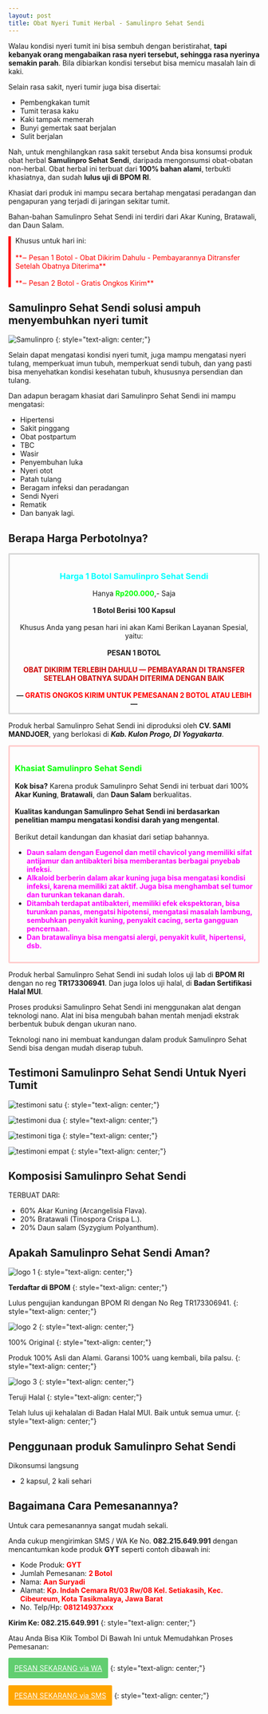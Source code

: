 ```yaml
---
layout: post
title: Obat Nyeri Tumit Herbal - Samulinpro Sehat Sendi
---
```


Walau kondisi nyeri tumit ini bisa sembuh dengan beristirahat, **tapi kebanyak orang mengabaikan rasa nyeri tersebut, sehingga rasa nyerinya semakin parah**. Bila dibiarkan kondisi tersebut bisa memicu masalah lain di kaki.

Selain rasa sakit, nyeri tumir juga bisa disertai:

+ Pembengkakan tumit
+ Tumit terasa kaku
+ Kaki tampak memerah
+ Bunyi gemertak saat berjalan
+ Sulit berjalan

Nah, untuk menghilangkan rasa sakit tersebut Anda bisa konsumsi produk obat herbal **Samulinpro Sehat Sendi**, daripada mengonsumsi obat-obatan non-herbal. Obat herbal ini terbuat dari **100% bahan alami**, terbukti khasiatnya, dan sudah **lulus uji di BPOM RI**.

Khasiat dari produk ini mampu secara bertahap mengatasi peradangan dan pengapuran yang terjadi di jaringan sekitar tumit.

Bahan-bahan Samulinpro Sehat Sendi ini terdiri dari Akar Kuning, Bratawali, dan Daun Salam.

<div style="border-left: 5px red solid; padding-left: 9px;">
Khusus untuk hari ini:
<br/>
<br/>
<span style="color: red;">**‒ Pesan 1 Botol - Obat Dikirim Dahulu - Pembayarannya Ditransfer Setelah Obatnya Diterima**</span>
<br/>
<br/>
<span style="color: red;">**‒ Pesan 2 Botol - Gratis Ongkos Kirim**</span>
</div>

## Samulinpro Sehat Sendi solusi ampuh menyembuhkan nyeri tumit

![Samulinpro](https://1.bp.blogspot.com/-58IFfXgIN4I/Xcke2RNBwnI/AAAAAAAAATA/B2XEieyxYDU-jJHZKoobpIU18evtMtYWgCNcBGAsYHQ/s1600/samulin.png)
{: style="text-align: center;"}

Selain dapat mengatasi kondisi nyeri tumit, juga mampu mengatasi nyeri tulang, memperkuat imun tubuh, memperkuat sendi tubuh, dan yang pasti bisa menyehatkan kondisi kesehatan tubuh, khususnya persendian dan tulang.

Dan adapun beragam khasiat dari Samulinpro Sehat Sendi ini mampu mengatasi:

+ Hipertensi
+ Sakit pinggang
+ Obat postpartum
+ TBC
+ Wasir
+ Penyembuhan luka
+ Nyeri otot
+ Patah tulang
+ Beragam infeksi dan peradangan
+ Sendi Nyeri
+ Rematik
+ Dan banyak lagi.

## Berapa Harga Perbotolnya?

<div style="border-radius: 2px; border: 3px solid rgb(216, 216, 216); padding: 10px;">
	<h3 style="text-align: center;">
		<span style="color: cyan;">Harga 1 Botol Samulinpro Sehat Sendi</span>
	</h3>
	<div style="text-align: center;">
		Hanya <span style=" color: lime;"><strong>Rp200.000</strong></span>,- Saja
		<br>
		<br>
	</div>
	<div style="text-align: center;">
		<strong>1 Botol Berisi 100 Kapsul</strong>
		<br>
		<br>
	</div>
	<div style="text-align: center;">
		Khusus Anda yang pesan hari ini akan Kami Berikan Layanan Spesial, yaitu:
		<br>
		<br>
	</div>
	<div style="text-align: center;">
		<strong>PESAN 1 BOTOL</strong>
		<br>
		<strong><span style="color: #cc0000;"><br></span></strong>
	</div>
	<div style="text-align: center;">
		<strong><span style="color: #cc0000;">OBAT DIKIRIM TERLEBIH DAHULU — PEMBAYARAN DI TRANSFER SETELAH OBATNYA SUDAH DITERIMA DENGAN BAIK</span></strong>
		<br>
		<br>
	</div>
	<div style="text-align: center;">
		<strong>— <span style="color: red;">GRATIS ONGKOS KIRIM UNTUK PEMESANAN 2 BOTOL ATAU LEBIH</span> —</strong>
	</div>
</div>

Produk herbal Samulinpro Sehat Sendi ini diproduksi oleh **CV. SAMI MANDJOER**, yang berlokasi di ***Kab. Kulon Progo, DI Yogyakarta***.

<div style="border-radius: 3px; border: 3px solid rgb(255, 204, 204); padding: 10px;">
	<h3 style="text-align: left;">
		<span style="color: lime;">Khasiat Samulinpro Sehat Sendi</span>
	</h3>
	<div style="text-align: left;">
		<strong>Kok bisa?</strong> Karena produk Samulinpro Sehat Sendi ini terbuat dari 100% <strong>Akar Kuning</strong>, <strong>Bratawali</strong>, dan <strong>Daun Salam</strong> berkualitas.
	</div>
	<br>
	<div style="text-align: left;">
		<strong>Kualitas kandungan Samulinpro Sehat Sendi ini berdasarkan penelitian mampu mengatasi kondisi darah yang mengental</strong>.
	</div>
	<br>
	<div style="text-align: left;">
		Berikut detail kandungan dan khasiat dari setiap bahannya.
	</div>
	<ul>
		<li style="text-align: left;">
			<strong><span style="color: magenta;">Daun salam dengan Eugenol dan metil chavicol yang memiliki sifat antijamur dan antibakteri bisa memberantas berbagai pnyebab infeksi.</span></strong>
		</li>
		<li style="text-align: left;">
			<strong><span style=" color: magenta;">Alkaloid berberin dalam akar kuning juga bisa mengatasi kondisi infeksi, karena memiliki zat aktif. Juga bisa menghambat sel tumor dan turunkan tekanan darah.</span></strong>
		</li>
		<li style="text-align: left;">
			<strong><span style="color: magenta;">Ditambah terdapat antibakteri, memiliki efek ekspektoran, bisa turunkan panas, mengatsi hipotensi, mengatasi masalah lambung, sembuhkan penyakit kuning, penyakit cacing, serta gangguan pencernaan.</span></strong>
		</li>
		<li style="text-align: left;">
			<strong><span style="color: magenta;">Dan bratawalinya bisa mengatsi alergi, penyakit kulit, hipertensi, dsb.</span></strong>
		</li>
	</ul>
</div>

Produk herbal Samulinpro Sehat Sendi ini sudah lolos uji lab di **BPOM RI** dengan no reg **TR173306941**. Dan juga lolos uji halal, di **Badan Sertifikasi Halal MUI**.

Proses produksi Samulinpro Sehat Sendi ini menggunakan alat dengan teknologi nano. Alat ini bisa mengubah bahan mentah menjadi ekstrak berbentuk bubuk dengan ukuran nano.

Teknologi nano ini membuat kandungan dalam produk Samulinpro Sehat Sendi bisa dengan mudah diserap tubuh.

## Testimoni Samulinpro Sehat Sendi Untuk Nyeri Tumit

![testimoni satu](https://1.bp.blogspot.com/-yep_YtvA0VM/XckgUqDsbyI/AAAAAAAAATU/Z7R-KLMjlJgn5tFNuk9eekAoXarPLkRmgCNcBGAsYHQ/s400/testi-samulin2.jpg)
{: style="text-align: center;"}

![testimoni dua](https://1.bp.blogspot.com/-pPHnYrTEBZY/XckgUghNQwI/AAAAAAAAATM/4opHw1d3wR44vjrtWACMFMKL45gcfXfRgCNcBGAsYHQ/s400/testi-samulin3.jpg)
{: style="text-align: center;"}

![testimoni tiga](https://1.bp.blogspot.com/-GQzUTbkx5Iw/XckgVzkLqFI/AAAAAAAAATY/8dX9nLMIOzEKtK5KSm28_DFUPXfxx6DRACNcBGAsYHQ/s400/testi-samulin4.jpg)
{: style="text-align: center;"}

![testimoni empat](https://1.bp.blogspot.com/-H2bYSnyVPN8/XckgUpSyTOI/AAAAAAAAATQ/H5b6FB6ieh8qjgryA817P0lcegwuWhbSwCNcBGAsYHQ/s400/testi-samulin.jpg)
{: style="text-align: center;"}

## Komposisi Samulinpro Sehat Sendi

TERBUAT DARI:

+ 60% Akar Kuning (Arcangelisia Flava).
+ 20% Bratawali (Tinospora Crispa L.).
+ 20% Daun salam (Syzygium Polyanthum).

## Apakah Samulinpro Sehat Sendi Aman?

![logo 1](https://1.bp.blogspot.com/-sWzg-YjO5G0/XX8p9aOworI/AAAAAAAAANI/3sWSO29Il0oMI_nkABEer5NJw0ZBNvqWwCNcBGAsYHQ/s1600/logo3.png)
{: style="text-align: center;"}

**Terdaftar di BPOM**
{: style="text-align: center;"}

Lulus pengujian kandungan BPOM RI dengan No Reg TR173306941.
{: style="text-align: center;"}

![logo 2](https://1.bp.blogspot.com/-L_bfJNmmO4A/XX8p9SfURbI/AAAAAAAAANE/XCkkwnvH-7U5zBA4BqQ9YrOgyQaIjVtKgCEwYBhgL/s1600/logo1.png)
{: style="text-align: center;"}

100% Original
{: style="text-align: center;"}

Produk 100% Asli dan Alami. Garansi 100% uang kembali, bila palsu.
{: style="text-align: center;"}

![logo 3](https://1.bp.blogspot.com/-18NLbwGfstY/XX8p9kpdvEI/AAAAAAAAANM/jSWg0IWsIqUzC_zCNU-JPwBdS81-r81kgCEwYBhgL/s1600/logo2.png)
{: style="text-align: center;"}

Teruji Halal
{: style="text-align: center;"}

Telah lulus uji kehalalan di Badan Halal MUI. Baik untuk semua umur.
{: style="text-align: center;"}

## Penggunaan produk Samulinpro Sehat Sendi

Dikonsumsi langsung

+ 2 kapsul, 2 kali sehari

## Bagaimana Cara Pemesanannya?

Untuk cara pemesanannya sangat mudah sekali.

Anda cukup mengirimkan SMS / WA Ke No. **082.215.649.991** dengan mencantumkan kode produk **GYT** seperti contoh dibawah ini:

+ Kode Produk: **<span style="color: red;">GYT</span>**
+ Jumlah Pemesanan: **<span style="color: red;">2 Botol</span>**
+ Nama: **<span style="color: red;">Aan Suryadi</span>**
+ Alamat: **<span style="color: red;">Kp. Indah Cemara Rt/03 Rw/08 Kel. Setiakasih, Kec. Cibeureum, Kota Tasikmalaya, Jawa Barat</span>**
+ No. Telp/Hp: **<span style="color: red;">081214937xxx</span>**

**Kirim Ke: 082.215.649.991**
{: style="text-align: center;"}

Atau Anda Bisa Klik Tombol Di Bawah Ini untuk Memudahkan Proses Pemesanan:

<a style="background-color: #61ce70; border-radius: 2px; border: 2px solid rgb(97, 206, 112); color: white; display: inline-block; padding: 10px;" href="https://api.whatsapp.com/send?phone=6282215649991&text=Saya%20pesan%20obat%20herbal%20Samulinpro Sehat Sendi%20dengan%20format%20pesanan%3A%0A-%20Kode%20produk%3A%20GYT%0A-%20Jumlah%20pesanan%3A%20%0A-%20Nama%20lengkap%3A%0A-%20Alamat%3A%0A-%20No.%20Hp%2FTelepon%3A">PESAN SEKARANG via WA</a>
{: style="text-align: center;"}

<a style="background-color: orange; border-radius: 2px; border: 2px solid orange; color: white; display: inline-block; padding: 10px;" href="sms:+6282215649991?body=Saya%20pesan%20obat%20herbal%20Samulinpro Sehat Sendi%20dengan%20format%20pesanan%3A%0A-%20Kode%20produk%3A%20GYT%0A-%20Jumlah%20pesanan%3A%20%0A-%20Nama%20lengkap%3A%0A-%20Alamat%3A%0A-%20No.%20Hp%2FTelepon%3A">PESAN SEKARANG via SMS</a>
{: style="text-align: center;"}
